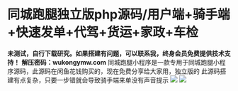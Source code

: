 # 同城跑腿独立版php源码/用户端+骑手端+快速发单+代驾+货运+家政+车检

**未测试，自行下载研究。如果搭建有问题，可以联系我，终身会员免费提供技术支持！**
**解压密码：wukongymw.com**
同城跑腿小程序是一款专用于同城跑腿小程序源码，此源码在闲鱼花钱购买的，现在免费分享给大家用，独立版的
此源码搭建有点复杂，只要一步错就会导致骑手端来单没有声音提示
[![](https://wukongymw.com/wp-content/uploads/2023/06/1687361051-0923ebf8dbd93b5.webp)](https://wukongymw.com/wp-content/uploads/2023/06/1687361051-0923ebf8dbd93b5.webp)
[![](https://wukongymw.com/wp-content/uploads/2023/06/1687361050-0b50bb706243c1d.webp)](https://wukongymw.com/wp-content/uploads/2023/06/1687361050-0b50bb706243c1d.webp)